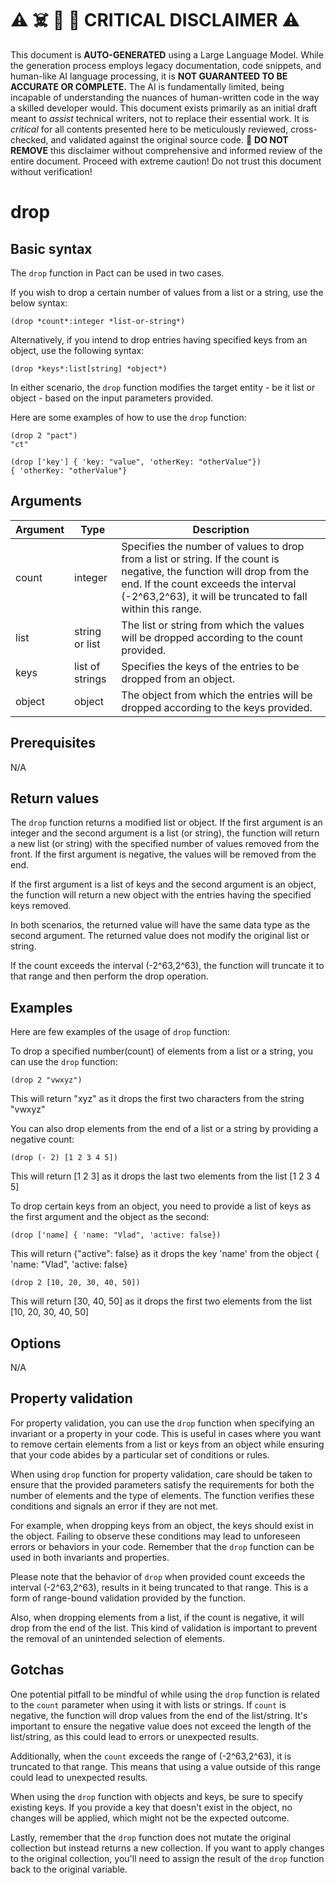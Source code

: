 
# ⚠️ ☠️ 🔮 🤖 CRITICAL DISCLAIMER ⚠️

 
This document is **AUTO-GENERATED** using a Large Language Model. While the generation process employs legacy documentation, code snippets, and human-like AI language processing, it is **NOT GUARANTEED TO BE ACCURATE OR COMPLETE.** The AI is fundamentally limited, being incapable of understanding the nuances of human-written code in the way a skilled developer would. This document exists primarily as an initial draft meant to *assist* technical writers, not to replace their essential work. It is *critical* for all contents presented here to be meticulously reviewed, cross-checked, and validated against the original source code. 🚫 **DO NOT REMOVE** this disclaimer without comprehensive and informed review of the entire document. Proceed with extreme caution! Do not trust this document without verification!

# drop

## Basic syntax

The `drop` function in Pact can be used in two cases. 

If you wish to drop a certain number of values from a list or a string, use the below syntax:

```pact
(drop *count*:integer *list-or-string*)
```

Alternatively, if you intend to drop entries having specified keys from an object, use the following syntax:

```pact
(drop *keys*:list[string] *object*)
```

In either scenario, the `drop` function modifies the target entity - be it list or object - based on the input parameters provided.

Here are some examples of how to use the `drop` function:

```pact
(drop 2 "pact")
"ct"
```

```pact
(drop ['key'] { 'key: "value", 'otherKey: "otherValue"})
{ 'otherKey: "otherValue"}
```

## Arguments

| Argument | Type | Description |
| --- | --- | --- |
| count | integer | Specifies the number of values to drop from a list or string. If the count is negative, the function will drop from the end. If the count exceeds the interval (-2^63,2^63), it will be truncated to fall within this range.|
| list | string or list | The list or string from which the values will be dropped according to the count provided. |
| keys | list of strings | Specifies the keys of the entries to be dropped from an object. |
| object | object | The object from which the entries will be dropped according to the keys provided. |

## Prerequisites

N/A

## Return values

The `drop` function returns a modified list or object. If the first argument is an integer and the second argument is a list (or string), the function will return a new list (or string) with the specified number of values removed from the front. If the first argument is negative, the values will be removed from the end.

If the first argument is a list of keys and the second argument is an object, the function will return a new object with the entries having the specified keys removed.

In both scenarios, the returned value will have the same data type as the second argument. The returned value does not modify the original list or string.

If the count exceeds the interval (-2^63,2^63), the function will truncate it to that range and then perform the drop operation.

## Examples

Here are few examples of the usage of `drop` function:

To drop a specified number(count) of elements from a list or a string, you can use the `drop` function:

```pact
(drop 2 "vwxyz")
```

This will return "xyz" as it drops the first two characters from the string "vwxyz"

You can also drop elements from the end of a list or a string by providing a negative count:

```pact
(drop (- 2) [1 2 3 4 5])
```

This will return [1 2 3] as it drops the last two elements from the list [1 2 3 4 5]

To drop certain keys from an object, you need to provide a list of keys as the first argument and the object as the second:

```pact
(drop ['name] { 'name: "Vlad", 'active: false})
```

This will return {"active": false} as it drops the key 'name' from the object { 'name: "Vlad", 'active: false}

```pact
(drop 2 [10, 20, 30, 40, 50])
```
This will return [30, 40, 50] as it drops the first two elements from the list [10, 20, 30, 40, 50]

## Options

N/A

## Property validation

For property validation, you can use the `drop` function when specifying an invariant or a property in your code. This is useful in cases where you want to remove certain elements from a list or keys from an object while ensuring that your code abides by a particular set of conditions or rules. 

When using `drop` function for property validation, care should be taken to ensure that the provided parameters satisfy the requirements for both the number of elements and the type of elements. The function verifies these conditions and signals an error if they are not met. 

For example, when dropping keys from an object, the keys should exist in the object. Failing to observe these conditions may lead to unforeseen errors or behaviors in your code. Remember that the `drop` function can be used in both invariants and properties. 

Please note that the behavior of `drop` when provided count exceeds the interval (-2^63,2^63), results in it being truncated to that range. This is a form of range-bound validation provided by the function. 

Also, when dropping elements from a list, if the count is negative, it will drop from the end of the list. This kind of validation is important to prevent the removal of an unintended selection of elements.

## Gotchas

One potential pitfall to be mindful of while using the `drop` function is related to the `count` parameter when using it with lists or strings. If `count` is negative, the function will drop values from the end of the list/string. It's important to ensure the negative value does not exceed the length of the list/string, as this could lead to errors or unexpected results.

Additionally, when the `count` exceeds the range of (-2^63,2^63), it is truncated to that range. This means that using a value outside of this range could lead to unexpected results.

When using the `drop` function with objects and keys, be sure to specify existing keys. If you provide a key that doesn't exist in the object, no changes will be applied, which might not be the expected outcome.

Lastly, remember that the `drop` function does not mutate the original collection but instead returns a new collection. If you want to apply changes to the original collection, you'll need to assign the result of the `drop` function back to the original variable.

